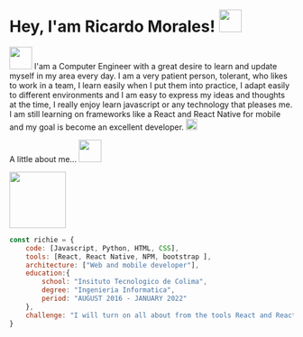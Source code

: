 # Hey, I'am Ricardo Morales! <img src="https://media1.giphy.com/media/L4ZI0w4waQ2vSkMgU9/giphy.gif" width="40" height="40" />


<img src="https://media2.giphy.com/media/3ov9jYwAZJOhd12jgQ/200w.webp" width="40" height="40" /> I'am a Computer Engineer with a great desire to learn and update myself in my area every day. I am a very patient person, tolerant, who likes to work in a team, I learn easily when I put them into practice, I adapt easily to different environments and I am easy to express my ideas and thoughts at the time, I really enjoy learn javascript or any technology that pleases me. I am still learning on frameworks like a React and React Native for mobile and my goal is become an excellent developer. <img src="https://media2.giphy.com/media/LPkczVwUYcMbXsRCdP/200w.webp" width="20" height="20" />

A little about me... <img src="https://media3.giphy.com/media/USUIWSteF8DJoc5Snd/200w.webp" width="40" height="40" />

<img src="https://media4.giphy.com/media/Kfl09udXYhbjajJwEt/200w.webp" width="100" height="100" />

```javascript
const richie = {
    code: [Javascript, Python, HTML, CSS],
    tools: [React, React Native, NPM, bootstrap ],
    architecture: ["Web and mobile developer"],
    education:{
        school: "Insituto Tecnologico de Colima",
        degree: "Ingenieria Informatica",
        period: "AUGUST 2016 - JANUARY 2022"
    },
    challenge: "I will turn on all about from the tools React and React Native to specialize in this area"
}

```

